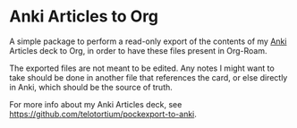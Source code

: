 # Anki Articles to Org

A simple package to perform a read-only export of the contents of my
[Anki](https://apps.ankiweb.net/) Articles deck to Org, in order to have these
files present in Org-Roam.

The exported files are not meant to be edited. Any notes I might want to take
should be done in another file that references the card, or else directly in
Anki, which should be the source of truth.

For more info about my Anki Articles deck, see
https://github.com/telotortium/pockexport-to-anki.
